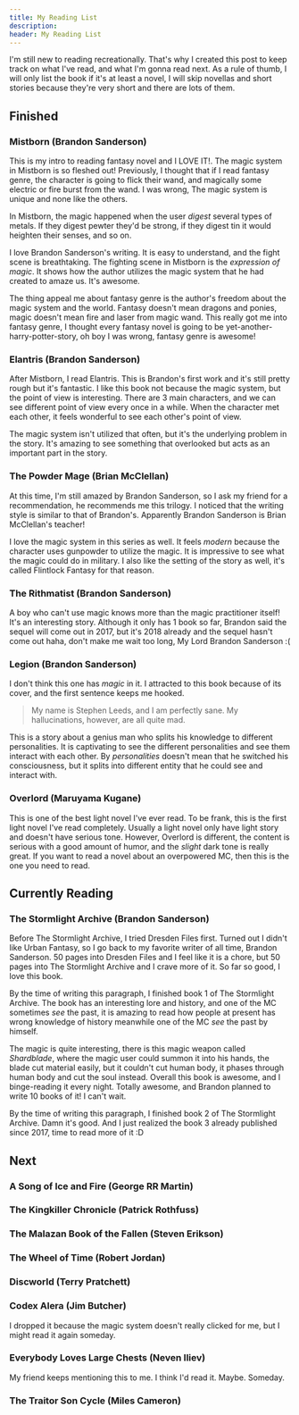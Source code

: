 ```yaml
---
title: My Reading List
description:
header: My Reading List
---
```


I'm still new to reading recreationally. That's why I created this post to keep track on what I've read, and what I'm gonna read next. As a rule of thumb, I will only list the book if it's at least a novel, I will skip novellas and short stories because they're very short and there are lots of them.

## Finished

### Mistborn (Brandon Sanderson)

This is my intro to reading fantasy novel and I LOVE IT!. The magic system in Mistborn is so fleshed out! Previously, I thought that if I read fantasy genre, the character is going to flick their wand, and magically some electric or fire burst from the wand. I was wrong, The magic system is unique and none like the others.

In Mistborn, the magic happened when the user *digest* several types of metals. If they digest pewter they'd be strong, if they digest tin it would heighten their senses, and so on.

I love Brandon Sanderson's writing. It is easy to understand, and the fight scene is breathtaking. The fighting scene in Mistborn is the *expression of magic*. It shows how the author utilizes the magic system that he had created to amaze us. It's awesome.

The thing appeal me about fantasy genre is the author's freedom about the magic system and the world. Fantasy doesn't mean dragons and ponies, magic doesn't mean fire and laser from magic wand. This really got me into fantasy genre, I thought every fantasy novel is going to be yet-another-harry-potter-story, oh boy I was wrong, fantasy genre is awesome!

### Elantris (Brandon Sanderson)

After Mistborn, I read Elantris. This is Brandon's first work and it's still pretty rough but it's fantastic. I like this book not because the magic system, but the point of view is interesting. There are 3 main characters, and we can see different point of view every once in a while. When the character met each other, it feels wonderful to see each other's point of view.

The magic system isn't utilized that often, but it's the underlying problem in the story. It's amazing to see something that overlooked but acts as an important part in the story.

### The Powder Mage (Brian McClellan)

At this time, I'm still amazed by Brandon Sanderson, so I ask my friend for a recommendation, he recommends me this trilogy. I noticed that the writing style is similar to that of Brandon's. Apparently Brandon Sanderson is Brian McClellan's teacher!

I love the magic system in this series as well. It feels *modern* because the character uses gunpowder to utilize the magic. It is impressive to see what the magic could do in military. I also like the setting of the story as well, it's called Flintlock Fantasy for that reason.

### The Rithmatist (Brandon Sanderson)

A boy who can't use magic knows more than the magic practitioner itself! It's an interesting story. Although it only has 1 book so far, Brandon said the sequel will come out in 2017, but it's 2018 already and the sequel hasn't come out haha, don't make me wait too long, My Lord Brandon Sanderson :(

### Legion (Brandon Sanderson)

I don't think this one has *magic* in it. I attracted to this book because of its cover, and the first sentence keeps me hooked.

> My name is Stephen Leeds, and I am perfectly sane. My hallucinations, however, are all quite mad.

This is a story about a genius man who splits his knowledge to different personalities. It is captivating to see the different personalities and see them interact with each other. By *personalities* doesn't mean that he switched his consciousness, but it splits into different entity that he could see and interact with.

### Overlord (Maruyama Kugane)

This is one of the best light novel I've ever read. To be frank, this is the first light novel I've read completely. Usually a light novel only have light story and doesn't have serious tone. However, Overlord is different, the content is serious with a good amount of humor, and the *slight* dark tone is really great. If you want to read a novel about an overpowered MC, then this is the one you need to read.

## Currently Reading

### The Stormlight Archive (Brandon Sanderson)

Before The Stormlight Archive, I tried Dresden Files first. Turned out I didn't like Urban Fantasy, so I go back to my favorite writer of all time, Brandon Sanderson. 50 pages into Dresden Files and I feel like it is a chore, but 50 pages into The Stormlight Archive and I crave more of it. So far so good, I love this book.

By the time of writing this paragraph, I finished book 1 of The Stormlight Archive. The book has an interesting lore and history, and one of the MC sometimes *see* the past, it is amazing to read how people at present has wrong knowledge of history meanwhile one of the MC *see* the past by himself.

The magic is quite interesting, there is this magic weapon called *Shardblade*, where the magic user could summon it into his hands, the blade cut material easily, but it couldn't cut human body, it phases through human body and cut the soul instead. Overall this book is awesome, and I binge-reading it every night. Totally awesome, and Brandon planned to write 10 books of it! I can't wait.

By the time of writing this paragraph, I finished book 2 of The Stormlight Archive. Damn it's good. And I just realized the book 3 already published since 2017, time to read more of it :D

## Next

### A Song of Ice and Fire (George RR Martin)

### The Kingkiller Chronicle (Patrick Rothfuss)

### The Malazan Book of the Fallen (Steven Erikson)

### The Wheel of Time (Robert Jordan)

### Discworld (Terry Pratchett)

### Codex Alera (Jim Butcher)

I dropped it because the magic system doesn't really clicked for me, but I might read it again someday.

### Everybody Loves Large Chests (Neven Iliev)

My friend keeps mentioning this to me. I think I'd read it. Maybe. Someday.

### The Traitor Son Cycle (Miles Cameron)

